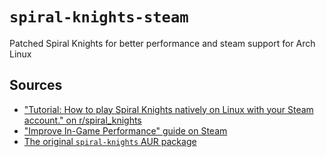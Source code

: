 # `spiral-knights-steam`

Patched Spiral Knights for better performance and steam support for Arch Linux

## Sources

- ["Tutorial: How to play Spiral Knights natively on Linux with your Steam account." on r/spiral_knights](https://www.reddit.com/r/spiral_knights/comments/bxby51/tutorial_how_to_play_spiral_knights_natively_on/)
- ["Improve In-Game Performance" guide on Steam](https://steamcommunity.com/sharedfiles/filedetails/?id=1847575647)
- [The original `spiral-knights` AUR package](https://aur.archlinux.org/packages/spiral-knights/)


